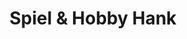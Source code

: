 ---
title: "Spiel & Hobby Hank"
url: /freiburg-im-breisgau/spiel-und-hobby-hank/
shop: Modellbau
---